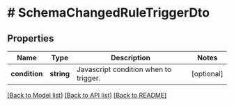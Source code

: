 # # SchemaChangedRuleTriggerDto

## Properties

Name | Type | Description | Notes
------------ | ------------- | ------------- | -------------
**condition** | **string** | Javascript condition when to trigger. | [optional]

[[Back to Model list]](../../README.md#models) [[Back to API list]](../../README.md#endpoints) [[Back to README]](../../README.md)
